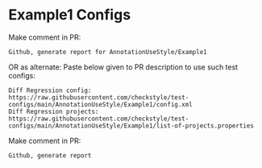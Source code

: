 # Example1 Configs
Make comment in PR:
```
Github, generate report for AnnotationUseStyle/Example1
```
OR as alternate:
Paste below given to PR description to use such test configs:
```
Diff Regression config: https://raw.githubusercontent.com/checkstyle/test-configs/main/AnnotationUseStyle/Example1/config.xml
Diff Regression projects: https://raw.githubusercontent.com/checkstyle/test-configs/main/AnnotationUseStyle/Example1/list-of-projects.properties
```
Make comment in PR:
```
Github, generate report
```
